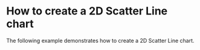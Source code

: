 # How to create a 2D Scatter Line chart


<p>The following example demonstrates how to create a 2D Scatter Line chart.</p><br />


<br/>


